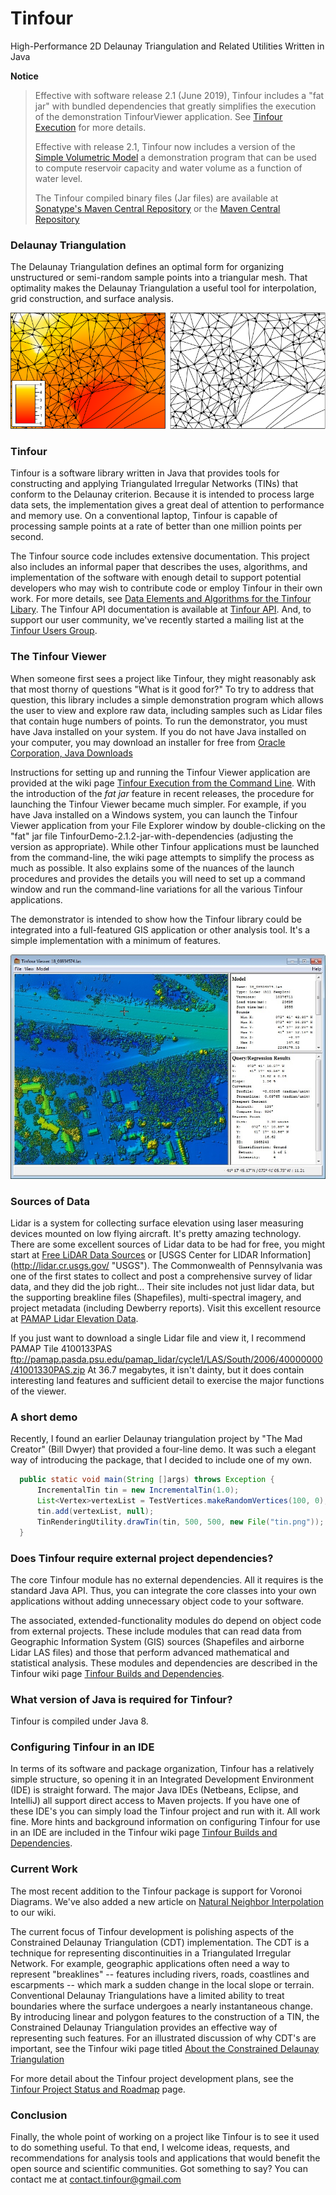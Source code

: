 Tinfour
========

High-Performance 2D Delaunay Triangulation and Related Utilities Written in Java

**Notice**

> Effective with software release 2.1 (June 2019), Tinfour includes
> a "fat jar" with bundled dependencies that greatly simplifies
> the execution of the demonstration TinfourViewer application.
> See [Tinfour Execution](https://github.com/gwlucastrig/Tinfour/wiki/Tinfour-Execution-from-the-Command-Line) for more details.
>
> Effective with release 2.1, Tinfour now includes a version of the
> [Simple Volumetric Model](https://github.com/gwlucastrig/Tinfour/wiki/Using-the-Delaunay-to-Create-a-Reservoir-Volume-Model)
> a demonstration program that can be used to compute reservoir capacity and water volume
> as a function of water level.
>
> The Tinfour compiled binary files (Jar files) are available at
> [Sonatype's Maven Central Repository](https://search.maven.org/search?q=Tinfour)
> or the [Maven Central Repository](http://central.maven.org/maven2/org/tinfour/)

### Delaunay Triangulation ###
The Delaunay Triangulation defines an optimal form for organizing unstructured or semi-random
sample points into a triangular mesh. That optimality makes the Delaunay Triangulation
a useful tool for interpolation, grid construction, and surface analysis.  

![Surface Models using TINs](doc/images/TwoTins.png "Surface Models using TINs")

### Tinfour ###
Tinfour is a software library written in Java that provides tools for constructing 
and applying Triangulated Irregular Networks (TINs) that conform to the Delaunay
criterion. Because it is intended to process large data sets,
the implementation gives a great deal of attention to performance and
memory use. On a conventional laptop, Tinfour is capable of processing sample
points at a rate of better than one million points per second.

The Tinfour source code includes extensive documentation. This project also includes
an informal paper that describes the uses, algorithms, and implementation
of the software with enough detail to support potential developers 
who may wish to contribute code or employ Tinfour in their own work. For more details, see
[Data Elements and Algorithms for the Tinfour Libary](http://gwlucastrig.github.io/Tinfour/doc/TinfourAlgorithmsAndDataElements.pdf "Data Elements and Algorithms").
The Tinfour API documentation is available at [Tinfour API](http://gwlucastrig.github.io/Tinfour/doc/javadoc/ "Javadoc for Tinfour API").
And, to support our user community, we've recently started a mailing list at the [Tinfour Users Group](https://groups.google.com/forum/#!forum/tinfour-users-group). 

### The Tinfour Viewer ###
When someone first sees a project like Tinfour, they might reasonably ask
that most thorny of questions "What is it good for?"  To try to address that question,
this library includes a simple demonstration program which allows the user to view
and explore raw data, including samples such as Lidar files that contain
huge numbers of points. To run the demonstrator, you must have Java installed
on your system.  If you do not have Java installed on your computer, you may
download an installer for free from 
[Oracle Corporation, Java Downloads](https://java.com/en/download/ "Java downloads from Oracle")

Instructions for setting up and running the Tinfour Viewer application
are provided at the wiki page [Tinfour Execution from the Command Line](https://github.com/gwlucastrig/Tinfour/wiki/Tinfour-Execution-from-the-Command-Line).
With the introduction of the _fat jar_ feature in recent releases, the procedure for
launching the Tinfour Viewer became much simpler. For example, if you have Java installed
on a Windows system, you can launch the Tinfour Viewer application from your File Explorer window
by double-clicking on the "fat" jar file TinfourDemo-2.1.2-jar-with-dependencies
(adjusting the version as appropriate). 
While other Tinfour applications must be launched from the command-line,
the wiki page attempts to simplify the process as much as possible. It also
explains some of the nuances of the launch procedures and provides the details
you will need to set up a command window and run the command-line variations
for all the various Tinfour applications.
 
The demonstrator is intended to show how the Tinfour library could be integrated
into a full-featured GIS application or other analysis tool. It's a simple
implementation with a minimum of features. 

![Lidar over Guilford, CT](doc/images/TinfourViewerGuilford.jpg "Lidar over Guilford, CT")

### Sources of Data ###
Lidar is a system for collecting surface elevation using laser measuring devices
mounted on low flying aircraft. It's pretty amazing technology.
There are some excellent sources of Lidar data to be had for free, you might start at 
[Free LiDAR Data Sources](http://gisgeography.com/top-6-free-lidar-data-sources/ "Gis Geography")
or [USGS Center for LIDAR Information] (http://lidar.cr.usgs.gov/ "USGS").
The Commonwealth of Pennsylvania was one of the first states to collect and post
a comprehensive survey of lidar data, and they did the job right... Their site includes 
not just lidar data, but the supporting breakline files (Shapefiles), multi-spectral imagery,
and project metadata (including Dewberry reports). Visit this excellent resource at
[PAMAP Lidar Elevation Data]( http://www.dcnr.state.pa.us/topogeo/pamap/lidar/index.htm "PAMAP Lidar Elevation Data").

If you just want to download a single Lidar file and view it, I recommend PAMAP Tile 4100133PAS
ftp://pamap.pasda.psu.edu/pamap_lidar/cycle1/LAS/South/2006/40000000/41001330PAS.zip
At 36.7 megabytes, it isn't dainty, but it does contain interesting land features and sufficient
detail to exercise the major functions of the viewer.

### A short demo ###
Recently, I found an earlier Delaunay triangulation project by "The Mad Creator" (Bill Dwyer)
that provided a four-line demo. It was such a elegant way of introducing the package,
that I decided to include one of my own.


```Java
  public static void main(String []args) throws Exception {
      IncrementalTin tin = new IncrementalTin(1.0);
      List<Vertex>vertexList = TestVertices.makeRandomVertices(100, 0);
      tin.add(vertexList, null);
      TinRenderingUtility.drawTin(tin, 500, 500, new File("tin.png"));
  }
``` 


### Does Tinfour require external project dependencies? ###
The core Tinfour module has no external dependencies. All it requires
is the standard Java API. Thus, you can integrate the core classes
into your own applications without adding unnecessary object code to
your software.

The associated, extended-functionality modules do depend on object code from external projects.
These include modules that can read data from Geographic Information System (GIS) sources
(Shapefiles and airborne Lidar LAS files) and those that perform advanced mathematical
and statistical analysis. These modules and dependencies are described in the Tinfour wiki page
[Tinfour Builds and Dependencies](https://github.com/gwlucastrig/Tinfour/wiki/Tinfour-Builds-and-Dependencies).


### What version of Java is required for Tinfour? ###
Tinfour is compiled under Java 8.   

### Configuring Tinfour in an IDE ###
In terms of its software and package organization, Tinfour has a relatively simple structure, so opening
it in an Integrated Development Environment (IDE) is straight forward.
The major Java IDEs (Netbeans, Eclipse, and IntelliJ) all support direct access to Maven projects.
If you have one of these IDE's you can simply load the Tinfour project and run with it. All work fine.
More hints and background information on configuring Tinfour for use in an IDE are included in the Tinfour wiki page
[Tinfour Builds and Dependencies](https://github.com/gwlucastrig/Tinfour/wiki/Tinfour-Builds-and-Dependencies).
 
### Current Work ###
The most recent addition to the Tinfour package is support for Voronoi Diagrams.
We've also added a new article on [Natural Neighbor Interpolation](https://github.com/gwlucastrig/Tinfour/wiki/Introduction-to-Natural-Neighbor-Interpolation)
to our wiki.

The current focus of Tinfour development is polishing aspects
of the Constrained Delaunay Triangulation (CDT) implementation. The CDT
is a technique for representing discontinuities in a Triangulated Irregular Network.
For example, geographic applications often need a way to represent "breaklines" -- features including
rivers, roads, coastlines and escarpments -- which mark a sudden change in
the local slope or terrain. Conventional Delaunay Triangulations
have a limited ability to treat boundaries where the surface undergoes a
nearly instantaneous change.  By introducing linear and polygon features to
the construction of a TIN, the Constrained Delaunay Triangulation provides
an effective way of representing such features. For an illustrated discussion
of why CDT's are important, see the Tinfour wiki page titled
[About the Constrained Delaunay Triangulation](https://github.com/gwlucastrig/Tinfour/wiki/About-the-Constrained-Delaunay-Triangulation "About the Constrained Delaunay Triangulation")

For more detail about the Tinfour project development plans, see the
[Tinfour Project Status and Roadmap](https://github.com/gwlucastrig/Tinfour/wiki/Tinfour-Project-Roadmap) page.
 
 
### Conclusion ###
Finally, the whole point of working on a project like Tinfour is to see 
it used to do something useful. To that end, I welcome ideas, requests, and
recommendations for analysis tools and applications that would
benefit the open source and scientific communities. Got something
to say? You can contact me at <contact.tinfour@gmail.com>
 

